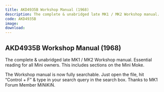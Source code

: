 ```yaml
---
title: AKD4935B Workshop Manual (1968)
description: The complete & unabridged late MK1 / MK2 Workshop manual.  Essential reading for all Mini owners. This includes sections on the Mini Moke.
code: AKD4935B
image:
download:
---
```


<!-- Content of the page -->

## AKD4935B Workshop Manual (1968)

The complete & unabridged late MK1 / MK2 Workshop manual.  Essential reading for all Mini owners. This includes sections on the Mini Moke.

The Workshop manual is now fully searchable.  Just open the file, hit “Control + F” & type in your search query in the search box. Thanks to MK1 Forum Member MiNiKiN.
